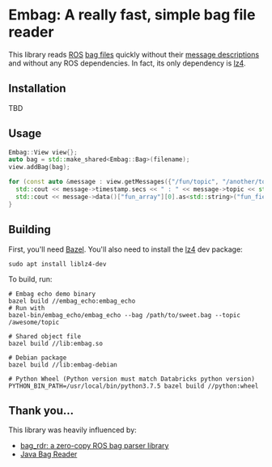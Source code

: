 # Embag: A really fast, simple bag file reader
This library reads [ROS](https://wiki.ros.org) [bag files](http://wiki.ros.org/Bags/Format/2.0) quickly without their [message descriptions](http://wiki.ros.org/msg) and without any ROS dependencies.  In fact, its only dependency is [lz4](https://github.com/lz4/lz4).

## Installation
TBD

## Usage

```c++
Embag::View view{};
auto bag = std::make_shared<Embag::Bag>(filename);
view.addBag(bag);

for (const auto &message : view.getMessages({"/fun/topic", "/another/topic"})) {
  std::cout << message->timestamp.secs << " : " << message->topic << std::endl;
  std::cout << message->data()["fun_array"][0].as<std::string>("fun_field") << std::endl;
}
```

## Building
First, you'll need [Bazel](https://docs.bazel.build/versions/master/install-ubuntu.html#step-1-add-bazel-distribution-uri-as-a-package-source).   You'll also need to install the [lz4](https://github.com/lz4/lz4) dev package:

    sudo apt install liblz4-dev

To build, run:

    # Embag echo demo binary
    bazel build //embag_echo:embag_echo
    # Run with
    bazel-bin/embag_echo/embag_echo --bag /path/to/sweet.bag --topic /awesome/topic

    # Shared object file
    bazel build //lib:embag.so

    # Debian package
    bazel build //lib:embag-debian

    # Python Wheel (Python version must match Databricks python version)
    PYTHON_BIN_PATH=/usr/local/bin/python3.7.5 bazel build //python:wheel

## Thank you...
This library was heavily influenced by:
- [bag_rdr: a zero-copy ROS bag parser library](https://github.com/starship-technologies/bag_rdr)
- [Java Bag Reader](https://github.com/swri-robotics/bag-reader-java)
